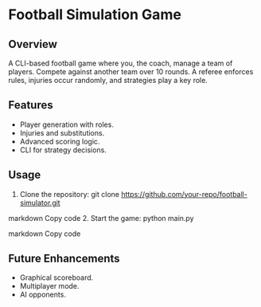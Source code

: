 # Football Simulation Game

## Overview
A CLI-based football game where you, the coach, manage a team of players. Compete against another team over 10 rounds. A referee enforces rules, injuries occur randomly, and strategies play a key role.

## Features
- Player generation with roles.
- Injuries and substitutions.
- Advanced scoring logic.
- CLI for strategy decisions.

## Usage
1. Clone the repository:
git clone https://github.com/your-repo/football-simulator.git

markdown
Copy code
2. Start the game:
python main.py

markdown
Copy code

## Future Enhancements
- Graphical scoreboard.
- Multiplayer mode.
- AI opponents.
